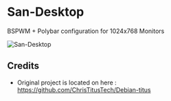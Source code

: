 

# San-Desktop
 BSPWM + Polybar configuration for 1024x768 Monitors


![San-Desktop](https://user-images.githubusercontent.com/93241017/147045935-8cf4a0d1-1a32-4410-8c1d-134507ad2189.png)

## Credits
- Original project is located on here : https://github.com/ChrisTitusTech/Debian-titus
